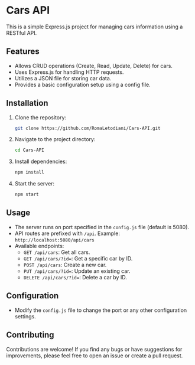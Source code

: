 
# Cars API

This is a simple Express.js project for managing cars information using a RESTful API.

## Features

- Allows CRUD operations (Create, Read, Update, Delete) for cars.
- Uses Express.js for handling HTTP requests.
- Utilizes a JSON file for storing car data.
- Provides a basic configuration setup using a config file.

## Installation

1. Clone the repository:

   ```bash
   git clone https://github.com/RomaLetodiani/Cars-API.git
   ```

2. Navigate to the project directory:

   ```bash
   cd Cars-API
   ```

3. Install dependencies:

   ```bash
   npm install
   ```

4. Start the server:

   ```bash
   npm start
   ```

## Usage

- The server runs on port specified in the `config.js` file (default is 5080).
- API routes are prefixed with `/api`. Example: `http://localhost:5080/api/cars`
- Available endpoints:
  - `GET /api/cars`: Get all cars.
  - `GET /api/cars/?id=`: Get a specific car by ID.
  - `POST /api/cars`: Create a new car.
  - `PUT /api/cars/?id=`: Update an existing car.
  - `DELETE /api/cars/?id=`: Delete a car by ID.

## Configuration

- Modify the `config.js` file to change the port or any other configuration settings.

## Contributing

Contributions are welcome! If you find any bugs or have suggestions for improvements, please feel free to open an issue or create a pull request.
